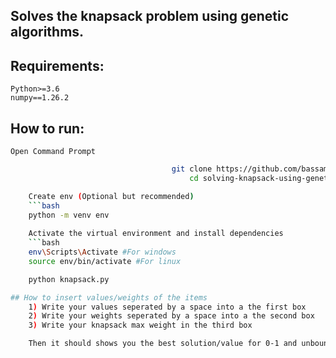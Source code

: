 ## Solves the knapsack problem using genetic algorithms.

## Requirements:
    Python>=3.6
    numpy==1.26.2

## How to run:
    Open Command Prompt
```bash
                                    git clone https://github.com/bassammmmm/solving-knapsack-using-genetic-algorithms.git
                                        cd solving-knapsack-using-genetic-algorithms

    Create env (Optional but recommended)
    ```bash
    python -m venv env
    
    Activate the virtual environment and install dependencies
    ```bash
    env\Scripts\Activate #For windows
    source env/bin/activate #For linux

    python knapsack.py

## How to insert values/weights of the items
    1) Write your values seperated by a space into a the first box
    2) Write your weights seperated by a space into a the second box
    3) Write your knapsack max weight in the third box

    Then it should shows you the best solution/value for 0-1 and unbounded problem.
